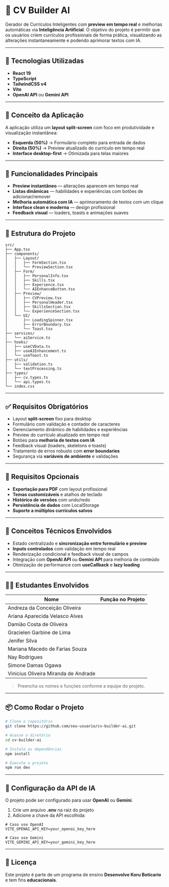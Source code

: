 # 📄 CV Builder AI

Gerador de Currículos Inteligentes com **preview em tempo real** e melhorias automáticas via **Inteligência Artificial**.
O objetivo do projeto é permitir que os usuários criem currículos profissionais de forma prática, visualizando as alterações instantaneamente e podendo aprimorar textos com IA.

---

## 🚀 Tecnologias Utilizadas

- **React 19**
- **TypeScript**
- **TailwindCSS v4**
- **Vite**
- **OpenAI API** ou **Gemini API**

---

## 🎨 Conceito da Aplicação

A aplicação utiliza um **layout split-screen** com foco em produtividade e visualização instantânea:

- **Esquerda (50%)** → Formulário completo para entrada de dados
- **Direita (50%)** → Preview atualizado do currículo em tempo real
- **Interface desktop-first** → Otimizada para telas maiores

---

## 📌 Funcionalidades Principais

- **Preview instantâneo** — alterações aparecem em tempo real
- **Listas dinâmicas** — habilidades e experiências com botões de adicionar/remover
- **Melhoria automática com IA** — aprimoramento de textos com um clique
- **Interface clean e moderna** — design profissional
- **Feedback visual** — loaders, toasts e animações suaves

---

## 🧩 Estrutura do Projeto

```
src/
├── App.tsx
├── components/
│   ├── Layout/
│   │   ├── FormSection.tsx
│   │   └── PreviewSection.tsx
│   ├── Form/
│   │   ├── PersonalInfo.tsx
│   │   ├── Skills.tsx
│   │   ├── Experience.tsx
│   │   └── AIEnhanceButton.tsx
│   ├── Preview/
│   │   ├── CVPreview.tsx
│   │   ├── PersonalHeader.tsx
│   │   ├── SkillsSection.tsx
│   │   └── ExperienceSection.tsx
│   └── UI/
│       ├── LoadingSpinner.tsx
│       ├── ErrorBoundary.tsx
│       └── Toast.tsx
├── services/
│   └── aiService.ts
├── hooks/
│   ├── useCVData.ts
│   ├── useAIEnhancement.ts
│   └── useToast.ts
├── utils/
│   ├── validation.ts
│   └── textProcessing.ts
├── types/
│   ├── cv.types.ts
│   └── api.types.ts
└── index.css
```

---

## ✅ Requisitos Obrigatórios

- Layout **split-screen** fixo para desktop
- Formulário com validação e contador de caracteres
- Gerenciamento dinâmico de habilidades e experiências
- Preview do currículo atualizado em tempo real
- Botões para **melhoria de textos com IA**
- Feedback visual (loaders, skeletons e toasts)
- Tratamento de erros robusto com **error boundaries**
- Segurança via **variáveis de ambiente** e validações

---

## 🎯 Requisitos Opcionais

- **Exportação para PDF** com layout profissional
- **Temas customizáveis** e atalhos de teclado
- **Histórico de versões** com undo/redo
- **Persistência de dados** com LocalStorage
- **Suporte a múltiplos currículos salvos**

---

## 🧠 Conceitos Técnicos Envolvidos

- Estado centralizado e **sincronização entre formulário e preview**
- **Inputs controlados** com validação em tempo real
- Renderização condicional e feedback visual de campos
- Integração com **OpenAI API** ou **Gemini API** para melhoria de conteúdo
- Otimização de performance com **useCallback** e **lazy loading**

---

## 👩‍💻 Estudantes Envolvidos

| Nome                                | Função no Projeto |
|-------------------------------------|-------------------|
|Andreza da Conceição Oliveira        |
|Ariana Aparecida Velasco Alves       |
|Damião Costa de Oliveira             |
|Gracielen Garbine de Lima            |
|Jenifer Silva                        |
|Mariana Macedo de Farias Souza       |
|Nay Rodrigues                        |
|Simone Damas Ogawa                   |
|Vinicius Oliveira Miranda de Andrade |    


> Preencha os nomes e funções conforme a equipe do projeto.

---

## 📦 Como Rodar o Projeto

```bash
# Clone o repositório
git clone https://github.com/seu-usuario/cv-builder-ai.git

# Acesse o diretório
cd cv-builder-ai

# Instale as dependências
npm install

# Execute o projeto
npm run dev
```

---

## 🔑 Configuração da API de IA

O projeto pode ser configurado para usar **OpenAI** ou **Gemini**.

1. Crie um arquivo **.env** na raiz do projeto
2. Adicione a chave da API escolhida:

```env
# Caso use OpenAI
VITE_OPENAI_API_KEY=your_openai_key_here

# Caso use Gemini
VITE_GEMINI_API_KEY=your_gemini_key_here
```

---

## 📝 Licença

Este projeto é parte de um programa de ensino **Desenvolve Koru Boticario** e tem fins **educacionais**.
